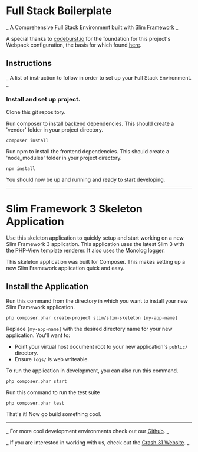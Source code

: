 # Full Stack Boilerplate

_ A Comprehensive Full Stack Environment built with [Slim Framework](https://www.slimframework.com/) _

A special thanks to [codeburst.io](https://codeburst.io/) for the foundation for this project's Webpack configuration, the basis for which found [here](https://codeburst.io/easy-guide-for-webpack-2-0-from-scratch-fe508a3ce44e).

## Instructions

_ A list of instruction to follow in order to set up your Full Stack Environment. _

### Install and set up project.

Clone this git repository.

Run composer to install backend dependencies. This should create a 'vendor' folder in your project directory.

  ```
  composer install
  ```

Run npm to install the frontend dependencies. This should create a 'node_modules' folder in your project directory.

  ```
  npm install
  ```

You should now be up and running and ready to start developing.



---

# Slim Framework 3 Skeleton Application

Use this skeleton application to quickly setup and start working on a new Slim Framework 3 application. This application uses the latest Slim 3 with the PHP-View template renderer. It also uses the Monolog logger.

This skeleton application was built for Composer. This makes setting up a new Slim Framework application quick and easy.

## Install the Application

Run this command from the directory in which you want to install your new Slim Framework application.

    php composer.phar create-project slim/slim-skeleton [my-app-name]

Replace `[my-app-name]` with the desired directory name for your new application. You'll want to:

* Point your virtual host document root to your new application's `public/` directory.
* Ensure `logs/` is web writeable.

To run the application in development, you can also run this command.

	php composer.phar start

Run this command to run the test suite

	php composer.phar test

That's it! Now go build something cool.

---

_ For more cool development environments check out our [Github](https://github.com/crash31). _

_ If you are interested in working with us, check out the [Crash 31 Website](https://crash31.com/). _
